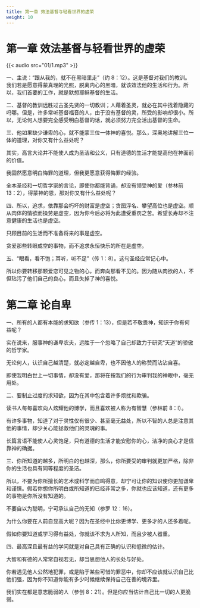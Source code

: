 ```yaml
---
title: 第一章 效法基督与轻看世界的虚荣
weight: 10
---
```

# 第一章 效法基督与轻看世界的虚荣

{{< audio src="01/1.mp3" >}}

一、主说：“跟从我的，就不在黑暗里走”（约 8：12）。这是基督对我们的教训。我们若是愿意得蒙真理的光照，脱离内心的黑暗，就该效法他的生活和行为。所以，我们首要的工作，就是默想耶稣基督的生活。

二、基督的教训远胜过古圣先贤的一切教训；人藉着圣灵，就必在其中找着隐藏的吗哪。但是，许多常听基督福音的人，由于没有基督的灵，所受的影响却很小。所以，无论何人想要完全感受明白基督的话，就必须努力完全活出基督的生命。

三、他如果缺少谦卑的心，就不能蒙三位一体神的喜悦。那么，深奥地讲解三位一体的道理，对你又有什么益处呢？

其实，高言大论并不能使人成为圣洁和公义，只有道德的生活才能提高他在神面前的价值。

我固然愿意明白悔罪的道理，但我更愿意获得悔罪的经验。

全本圣经和一切哲学家的言论，即使你都能背诵，却没有领受神的爱（参林前 13：2），得蒙神的恩，那对你又有什么益处呢？

四、所以，追求，依靠那会朽坏的财富是虚空；贪图浮名、攀望高位也是虚空。顺从肉体的情欲而操劳是虚空，因为你今后必将为此遭受重罚之苦。希望长寿却不注意健康的生活也是虚空。

只顾目前的生活而不准备将来的事是虚空。

贪爱那些转眼成空的事物，而不追求永恒快乐的所在是虚空。

五、“眼看，看不饱；耳听，听不足”（传 1：8）。这句圣经应常记心中。

所以你要转移那颗爱恋可见之物的心，而奔向那看不见的。因为随从肉欲的人，不但玷污了他们自己的良心，而且失掉了神的喜悦。

# 第二章 论自卑

一、所有的人都有本能的求知欲（参传 1：13），但是若不敬畏神，知识于你有何益呢？

实在说来，服事神的谦卑农夫，远胜于一个忽略了自己却致力于研究“天道”的骄傲的哲学家。

无论何人，认识自己越清楚，就必定越自卑，也不因他人的称赞而沾沾自喜。

即使我明白世上一切事情，却没有爱，那将在按我们的行为审判我的神眼中，毫无用处。

二、要制止过度的求知欲，因为在其中包含着许多烦扰和欺骗。

读书人每每喜欢向人炫耀他的博学，而且喜欢被人称为有智慧（参林前 8：l）。

有许多事物，知道了对于灵性仅有很少、甚至毫无益处，所以不智的人总是注意其他的事情，却少关心能拯救他们的灵魂的事。

长篇言语不能使人心灵饱足，只有道德的生活才能安慰你的心，洁净的良心才是信靠神的确据。

三、你所知道的越多，所明白的也越深，那么，你所要受的审判就更加严格，除非你的生活也具有同等程度的圣洁。

所以，不要为你所擅长的艺术或科学而自鸣得意，却宁可让你的知识使你更加谦卑和谨慎。假若你想你所明白或所知道的已经非常之多，你就也应该知道，还有更多的事物是你所没有知道的。

不要自以为聪明，宁可承认自己的无知（参罗 12：16）。

为什么你要在人前自显高大呢？因为在圣经中比你更博学、更多才的人还多着呢。

假如你要知道或学习得有益处，你就该不求为人所知，而且少被人器重。

四、最高深且最有益的学问就是对自己具有正确的认识和低微的估计。

大智和有德的人常常自视若无，却当思想他人的长处与好处。

你若遇见他人公然地犯罪，或是陷于某些可惜的罪恶中，你却不应该就认识自己比他们强，因为你不知道你能有多少时候继续保持自己在善的境界里。

我们实在都是意志脆弱的人（参创 8：21）。但是你应当估计自己比一切的人更脆弱。
